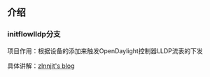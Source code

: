 ## 介绍

### initflowlldp分支

项目作用：根据设备的添加来触发OpenDaylight控制器LLDP流表的下发


具体讲解：[zlnnjit's blog](https://www.bcoder.top/2018/03/24/ODL%E5%BC%80%E5%8F%91%E7%AC%94%E8%AE%B0%EF%BC%9A%E8%A7%A6%E5%8F%91%E5%BC%8FLLDP%E6%B5%81%E8%A1%A8%E5%AE%9E%E7%8E%B0/)